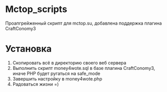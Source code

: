 Mctop_scripts
===========

Проапгрейженный скрипт для mctop.su, добавлена поддержка плагина СraftСonomy3

Установка
===========
1. Скопировать всё в директорию своего веб сервера
2. Выполнить скрипт money4wote.sql в базе плагина СraftСonomy3, иначе PHP будет ругаться на safe_mode
3. Завершить настройку в money4wote.php
4. Радоваться жизни =)
